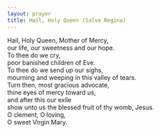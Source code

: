 ```yaml
---
layout: prayer
title: Hail, Holy Queen (Salve Regina)
---
```

Hail, Holy Queen, Mother of Mercy,  
our life, our sweetness and our hope.  
To thee do we cry,  
poor banished children of Eve.  
To thee do we send up our sighs,  
mourning and weeping in this valley of tears.  
Turn then, most gracious advocate,  
thine eyes of mercy toward us,  
and after this our exile  
show unto us the blessed fruit of thy womb, Jesus.  
O clement, O loving,  
O sweet Virgin Mary.